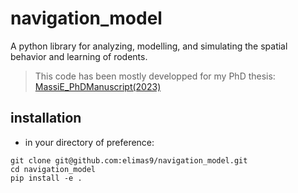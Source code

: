 # navigation_model
 
A python library for analyzing, modelling, and simulating the spatial behavior and learning of rodents.
>This code has been mostly developped for my PhD thesis: [MassiE_PhDManuscript(2023)](https://theses.hal.science/tel-04151811)

## installation
* in your directory of preference:
```commandline
git clone git@github.com:elimas9/navigation_model.git
cd navigation_model
pip install -e .
```

